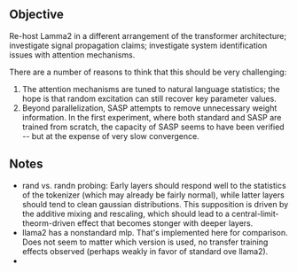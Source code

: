 ## Objective
Re-host Lamma2 in a different arrangement of the transformer architecture; investigate signal propagation claims; investigate system identification issues with attention mechanisms. 

There are a number of reasons to think that this should be very challenging:
1. The attention mechanisms are tuned to natural language statistics; the hope is that random excitation can still recover key parameter values.
2. Beyond parallelization, SASP attempts to remove unnecessary weight information.  In the first experiment, where both standard and SASP are trained from scratch, the capacity of SASP seems to have been verified -- but at the expense of very slow convergence.


## Notes

- rand vs. randn probing:  Early layers should respond well to the statistics of the tokenizer (which may already be fairly normal), while latter layers should tend to clean gaussian distributions.  This supposition is driven by the additive mixing and rescaling, which should lead to a central-limit-theorm-driven effect that becomes stonger with deeper layers.
- llama2 has a nonstandard mlp.  That's implemented here for comparison.  Does not seem to matter which version is used, no transfer training effects observed (perhaps weakly in favor of standard ove llama2).
- 
